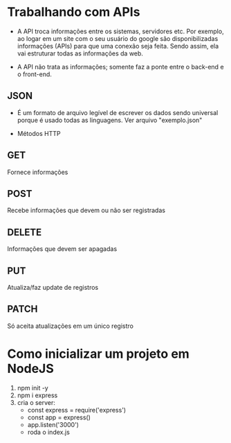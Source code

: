 # Trabalhando com APIs

* A API troca informações entre os sistemas, servidores etc. Por exemplo, ao logar em um site com o seu usuário do google são disponibilizadas informações (APIs) para que uma conexão seja feita. Sendo assim, ela vai estruturar todas as informações da web.

* A API não trata as informações; somente faz a ponte entre o back-end e o front-end.

## JSON

* É um formato de arquivo legível de escrever os dados sendo universal porque é usado todas as linguagens. Ver arquivo "exemplo.json"

* Métodos HTTP

## GET
Fornece informações

## POST
Recebe informações que devem ou não ser registradas

## DELETE
Informações que devem ser apagadas

## PUT
Atualiza/faz update de registros

## PATCH
Só aceita atualizações em um único registro


# Como inicializar um projeto em NodeJS

1. npm init -y 
2. npm i express
3. cria o server:
    * const express = require('express')
    * const app = express()
    * app.listen('3000')
    * roda o index.js